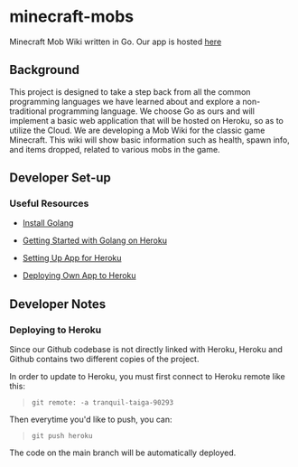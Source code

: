 # minecraft-mobs
Minecraft Mob Wiki written in Go. Our app is hosted [here](https://tranquil-taiga-90293.herokuapp.com/)

## Background
This project is designed to take a step back from all the common programming languages we have learned about and explore a non-traditional programming language. We choose Go as ours and will implement a basic web application that will be hosted on Heroku, so as to utilize the Cloud.
We are developing a Mob Wiki for the classic game Minecraft. This wiki will show basic information such as health, spawn info, and items dropped, related to various mobs in the game. 

## Developer Set-up
### Useful Resources
- [Install Golang](https://golang.org/doc/install)

- [Getting Started with Golang on Heroku](https://devcenter.heroku.com/articles/getting-started-with-go)

- [Setting Up App for Heroku](https://elements.heroku.com/buildpacks/heroku/heroku-buildpack-go)

- [Deploying Own App to Heroku](https://devcenter.heroku.com/articles/preparing-a-codebase-for-heroku-deployment)

## Developer Notes

### Deploying to Heroku
Since our Github codebase is not directly linked with Heroku, Heroku and Github contains two different copies of the project.

In order to update to Heroku, you must first connect to Heroku remote like this:

>`git remote: -a tranquil-taiga-90293`

Then everytime you'd like to push, you can:

>`git push heroku`

The code on the main branch will be automatically deployed.